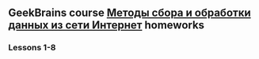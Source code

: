 ## GeekBrains course [Методы сбора и обработки данных из сети Интернет](https://gb.ru/courses/498) homeworks

### Lessons 1-8